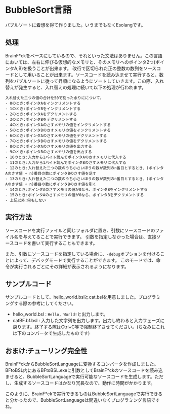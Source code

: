 # BubbleSort言語
バブルソートに着想を得て作りました。いうまでもなくEsolangです。

## 処理
BrainF\*ckをベースにしているので、それといった文法はありません。この言語においては、左右に伸びる仮想的なメモリと、そのメモリへのポインタ2つ(ポインタA,B)を扱うことが出来ます。
改行で区切られた正の整数の数列をソースコードとして用いることが出来ます。ソースコードを読み込ませて実行すると、数列をバブルソートに従って昇順になるようにソートしていきます。この際、入れ替えが発生すると、入れ替えの処理に続いて以下の処理が行われます。

    入れ替えた二つの値の合計を50で割った余りにについて、
    - 0のとき:ポインタAをインクリメントする
    - 1のとき:ポインタBをインクリメントする
    - 2のとき:ポインタAをデクリメントする
    - 3のとき:ポインタBをデクリメントする
    - 4のとき:ポインタAのさすメモリの値をインクリメントする
    - 5のとき:ポインタBのさすメモリの値をインクリメントする
    - 6のとき:ポインタAのさすメモリの値をデクリメントする
    - 7のとき:ポインタBのさすメモリの値をデクリメントする
    - 8のとき:ポインタAのさすメモリの値を出力する
    - 9のとき:ポインタBのさすメモリの値を出力する
    - 10のとき:入力から1バイト読んでポインタAのさすメモリに代入する
    - 11のとき:入力から1バイト読んでポインタBのさすメモリに代入する
    - 12のとき:入れ替えた二つの数のうち小さいほうの数が数列のn番目とするとき、(ポインタAのさす値 + n)番目の数にポインタBのさす値を足す
    - 13のとき:入れ替えた二つの数のうち小さいほうの数が数列のn番目とするとき、(ポインタAのさす値 + n)番目の数にポインタBのさす値を引く
    - 14のとき:ポインタAのさすメモリの値が0なら、ポインタBをインクリメントする
    - 15のとき:ポインタAのさすメモリの値が0なら、ポインタBをデクリメントする
    - 上記以外:何もしない

## 実行方法
ソースコードを実行ファイルと同じフォルダに置き、引数にソースコードのファイル名を与えてることで実行できます。
引数を指定しなかった場合は、直接ソースコードを書いて実行することもできます。

また、引数にソースコードを指定している場合に、`-debug`オプションを付けることによって、デバッグモードで実行することができます。
このモードでは、命令が実行されるごとにその詳細が表示されるようになります。

## サンプルコード
サンプルコードとして、hello_world.bslとcat.bslを用意しました。プログラミングする際の参考にしてください。

- hello_world.bsl : `Hello, World!`と出力します。
- catBF.bf.bsl : 入力した文字列を出力します。出力し終わると入力フェーズに戻ります。終了する際はCtrl+C等で強制終了させてください。(ちなみにこれは下のコンバータで生成したものです)

## おまけ:チューリング完全性
BrainF\*ckからBubbleSortLanguageに変換するコンバータを作成しました。BFtoBSL内にあるBFtoBSL.exeに引数としてBrainF\*ckのソースコードを読み込ませると、BubbleSortLanguageで実行可能なソースコードを生成します。ただし、生成するソースコードはかなり冗長なので、動作に時間がかかります。

このように、BrainF\*ckで実行できるものはBubbleSortLanguageで実行できると分かったので、BubbleSortLanguageは間違いなくプログラミング言語ですね。

